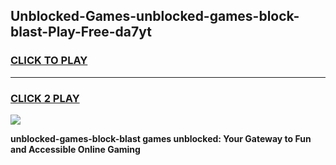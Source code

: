 
## Unblocked-Games-unblocked-games-block-blast-Play-Free-da7yt
<h3>
<a href="https://premium76.site?title=unblocked-games-block-blast&ref=23A">CLICK TO PLAY</a></h3>
<hr>

<h3>
<a href="https://premium76.site?title=unblocked-games-block-blast&ref=23A">CLICK 2 PLAY</a>
  
</h3>

<a href="https://premium76.site?title=unblocked-games-block-blast&ref=23A"><img src="https://clearcache.store/games.png"></a>


**unblocked-games-block-blast games unblocked: Your Gateway to Fun and Accessible Online Gaming**
